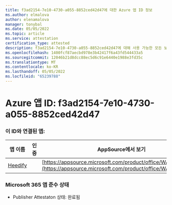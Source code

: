 ```yaml
---
title: f3ad2154-7e10-4730-a055-8852ced42d47에 대한 Azure 앱 ID 정보
ms.author: elmalova
author: elenamalova
manager: tonybal
ms.date: 05/05/2022
ms.topic: article
ms.service: attestation
certification_type: attested
description: f3ad2154-7e10-4730-a055-8852ced42d47에 대해 사용 가능한 모든 보안 및 규정 준수 정보입니다.
ms.openlocfilehash: 1400fcf87aecbd978e3b42417f6a43fd544433a5
ms.sourcegitcommit: 12046b21d8dcc88ec5d6c91e6440e1988e3fd35c
ms.translationtype: MT
ms.contentlocale: ko-KR
ms.lasthandoff: 05/05/2022
ms.locfileid: "65239788"
---
```

# <a name="azure-app-id-f3ad2154-7e10-4730-a055-8852ced42d47"></a>Azure 앱 ID: f3ad2154-7e10-4730-a055-8852ced42d47


### <a name="apps-associated-with-this-id"></a>이 ID와 연결된 앱:
| **앱 이름** | **인증** | **AppSource에서 보기** |
|--------------|---------------|-----------------------|
| [Heedify](../forward/WA200003512.md) |  | [https://appsource.microsoft.com/product/office/WA200003512](https://appsource.microsoft.com/product/office/WA200003512) |

### <a name="microsoft-365-app-compliance-status"></a>Microsoft 365 앱 준수 상태
- Publisher Attestaton 상태: 완료됨
